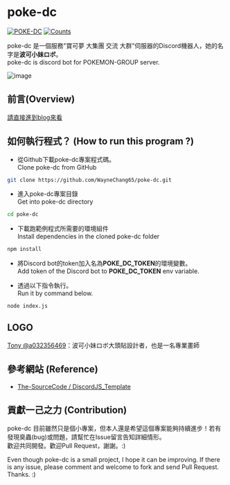 # poke-dc
[![POKE-DC](https://img.shields.io/badge/dynamic/json?color=blue&label=%E6%B3%A2%E5%8F%AF%E5%B0%8F%E5%A6%B9%E3%83%AD%E3%83%9C&query=online&url=http%3A%2F%2Fwayne65.asuscomm.com%3A3333%2Fpokedc%2Fstatus)](https://github.com/WayneChang65/poke-dc) [![Counts](https://img.shields.io/badge/dynamic/json?color=blue&label=%E7%B8%BD%E4%BA%BA%E6%95%B8&prefix=%20&query=counts&suffix=%20%E4%BA%BA&url=http%3A%2F%2Fwayne65.asuscomm.com%3A3333%2Fpokedc%2Fstatistics%2Fusers)](https://github.com/WayneChang65/poke-dc)  

poke-dc 是一個服務"寶可夢 大集團 交流 大群"伺服器的Discord機器人，她的名字是**波可小妹ロボ**。  
poke-dc is discord bot for POKEMON-GROUP server.  
 
![image](https://raw.githubusercontent.com/WayneChang65/poke-dc/master/pics/poke_dc_pic2.png)

## 前言(Overview)

[請直接進到blog來看](http://wayne65.ap.ngrok.io/wp/%e8%89%be%e8%96%87%e5%b0%8f%e5%a6%b9%e3%83%ad%e3%83%9c/)


## 如何執行程式？ (How to run this program ?)

* 從Github下載poke-dc專案程式碼。  
Clone poke-dc from GitHub

```bash
git clone https://github.com/WayneChang65/poke-dc.git
```

* 進入poke-dc專案目錄  
Get into poke-dc directory

```bash
cd poke-dc
```

* 下載跑範例程式所需要的環境組件  
Install dependencies in the cloned poke-dc folder

```bash
npm install
```

* 將Discord bot的token加入名為**POKE_DC_TOKEN**的環境變數。  
Add token of the Discord bot to **POKE_DC_TOKEN** env variable. 

* 透過以下指令執行。  
Run it by command below.   

```bash
node index.js
```

## LOGO   
[Tony @a032356469](https://twitter.com/a032356469)：波可小妹ロボ大頭貼設計者，也是一名專業畫師  

## 參考網站 (Reference)  
* [The-SourceCode / DiscordJS_Template](https://github.com/The-SourceCode/DiscordJS_Template)  


## 貢獻一己之力 (Contribution)

poke-dc 目前雖然只是個小專案，但本人還是希望這個專案能夠持續進步！若有發現臭蟲(bug)或問題，請幫忙在Issue留言告知詳細情形。  
歡迎共同開發。歡迎Pull Request，謝謝。:)  

Even though poke-dc is a small project, I hope it can be improving. If there is any issue, please comment and welcome to fork and send Pull Request. Thanks. :)  

